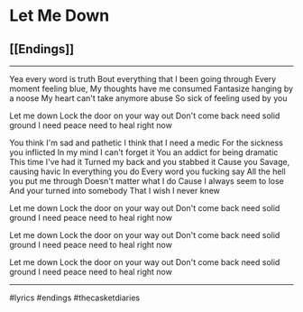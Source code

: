 # Let Me Down
## [[Endings]]

---

Yea every word is truth
Bout everything that I been going through
Every moment feeling blue, 
My thoughts have me consumed 
Fantasize hanging by a noose
My heart can't take anymore abuse
So sick of feeling used by you

Let me down
Lock the door on your way out
Don't come back need solid ground
I need peace need to heal right now

You think I'm sad and pathetic
I think that I need a medic
For the sickness you inflicted
In my mind I can't forget it
You an addict for being dramatic
This time I've had it
Turned my back and you stabbed it
Cause you Savage, causing havic
In everything you do
Every word you fucking say
All the hell you put me through
Doesn't matter what I do
Cause I always seem to lose
And your turned into somebody
That I wish I never knew

Let me down
Lock the door on your way out
Don't come back need solid ground
I need peace need to heal right now

Let me down
Lock the door on your way out
Don't come back need solid ground
I need peace need to heal right now

Let me down
Lock the door on your way out
Don't come back need solid ground
I need peace need to heal right now

---

#lyrics #endings #thecasketdiaries 